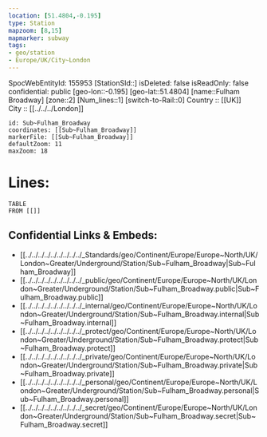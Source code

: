 ```yaml
---
location: [51.4804,-0.195] 
type: Station 
mapzoom: [8,15] 
mapmarker: subway 
tags:
- geo/station
- Europe/UK/City~London
---
```

SpocWebEntityId: 155953
[StationSId::] 
isDeleted: false
isReadOnly: false
confidential: public
[geo-lon::-0.195] 
[geo-lat::51.4804] 
[name::Fulham Broadway] 
[zone::2] 
[Num_lines::1] 
[switch-to-Rail::0] 
Country :: [[UK]]  
City :: [[../../../London]]  


```leaflet
id: Sub~Fulham_Broadway
coordinates: [[Sub~Fulham_Broadway]] 
markerFile: [[Sub~Fulham_Broadway]] 
defaultZoom: 11 
maxZoom: 18
```


# Lines: 
```dataview
TABLE 
FROM [[]] 
```

## Confidential Links & Embeds: 
- [[../../../../../../../../../_Standards/geo/Continent/Europe/Europe~North/UK/London~Greater/Underground/Station/Sub~Fulham_Broadway|Sub~Fulham_Broadway]] 
- [[../../../../../../../../../_public/geo/Continent/Europe/Europe~North/UK/London~Greater/Underground/Station/Sub~Fulham_Broadway.public|Sub~Fulham_Broadway.public]] 
- [[../../../../../../../../../_internal/geo/Continent/Europe/Europe~North/UK/London~Greater/Underground/Station/Sub~Fulham_Broadway.internal|Sub~Fulham_Broadway.internal]] 
- [[../../../../../../../../../_protect/geo/Continent/Europe/Europe~North/UK/London~Greater/Underground/Station/Sub~Fulham_Broadway.protect|Sub~Fulham_Broadway.protect]] 
- [[../../../../../../../../../_private/geo/Continent/Europe/Europe~North/UK/London~Greater/Underground/Station/Sub~Fulham_Broadway.private|Sub~Fulham_Broadway.private]] 
- [[../../../../../../../../../_personal/geo/Continent/Europe/Europe~North/UK/London~Greater/Underground/Station/Sub~Fulham_Broadway.personal|Sub~Fulham_Broadway.personal]] 
- [[../../../../../../../../../_secret/geo/Continent/Europe/Europe~North/UK/London~Greater/Underground/Station/Sub~Fulham_Broadway.secret|Sub~Fulham_Broadway.secret]] 
